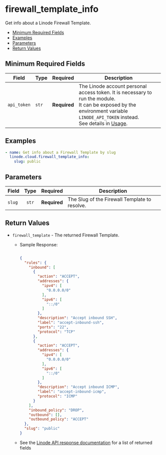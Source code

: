 # firewall_template_info

Get info about a Linode Firewall Template.

- [Minimum Required Fields](#minimum-required-fields)
- [Examples](#examples)
- [Parameters](#parameters)
- [Return Values](#return-values)

## Minimum Required Fields
| Field       | Type  | Required     | Description                                                                                                                                                                                                              |
|-------------|-------|--------------|--------------------------------------------------------------------------------------------------------------------------------------------------------------------------------------------------------------------------|
| `api_token` | `str` | **Required** | The Linode account personal access token. It is necessary to run the module. <br/>It can be exposed by the environment variable `LINODE_API_TOKEN` instead. <br/>See details in [Usage](https://github.com/linode/ansible_linode?tab=readme-ov-file#usage). |

## Examples

```yaml
- name: Get info about a Firewall Template by slug
  linode.cloud.firewall_template_info:
    slug: public
```


## Parameters

| Field     | Type | Required | Description                                                                  |
|-----------|------|----------|------------------------------------------------------------------------------|
| `slug` | <center>`str`</center> | <center>**Required**</center> | The Slug of the Firewall Template to resolve.   |

## Return Values

- `firewall_template` - The returned Firewall Template.

    - Sample Response:
        ```json
        
        {
          "rules": {
            "inbound": [
              {
                "action": "ACCEPT",
                "addresses": {
                  "ipv4": [
                    "0.0.0.0/0"
                  ],
                  "ipv6": [
                    "::/0"
                  ]
                },
                "description": "Accept inbound SSH",
                "label": "accept-inbound-ssh",
                "ports": "22",
                "protocol": "TCP"
              },
              {
                "action": "ACCEPT",
                "addresses": {
                  "ipv4": [
                    "0.0.0.0/0"
                  ],
                  "ipv6": [
                    "::/0"
                  ]
                },
                "description": "Accept inbound ICMP",
                "label": "accept-inbound-icmp",
                "protocol": "ICMP"
              }
            ],
            "inbound_policy": "DROP",
            "outbound": [],
            "outbound_policy": "ACCEPT"
          },
          "slug": "public"
        }
        ```
    - See the [Linode API response documentation](https://techdocs.akamai.com/linode-api/reference/get-firewall-template) for a list of returned fields


